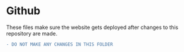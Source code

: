 # Github

These files make sure the website gets deployed after changes to this repository are made.

```diff
- DO NOT MAKE ANY CHANGES IN THIS FOLDER
```